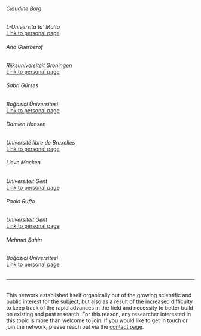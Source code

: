 ###### Claudine Borg<br/>
*L-Università ta' Malta*<br/>
<a href="https://research.rug.nl/en/persons/ana-guerberof-arenas/" class="green" target="_blank">Link to personal page</a>

###### Ana Guerberof<br/>
*Rijksuniversiteit Groningen*<br/>
<a href="https://www.um.edu.mt/profile/claudineborg" class="green" target="_blank">Link to personal page</a>

###### Sabri Gürses<br/>
*Boğaziçi Üniversitesi*<br/>
<a href="https://transint.bogazici.edu.tr/mehmet-sahin" class="green" target="_blank">Link to personal page</a>

###### Damien Hansen<br/>
*Université libre de Bruxelles*<br/>
<a href="https://hansenda.github.io/" class="green" target="_blank">Link to personal page</a>

###### Lieve Macken<br/>
*Universiteit Gent*<br/>
<a href="https://lt3.ugent.be/people/lieve-macken/" class="green" target="_blank">Link to personal page</a>

###### Paola Ruffo<br/>
*Universiteit Gent*<br/>
<a href="https://bohtranslations.com/" class="green" target="_blank">Link to personal page</a>

###### Mehmet Şahin<br/>
*Boğaziçi Üniversitesi*<br/>
<a href="https://transint.bogazici.edu.tr/mehmet-sahin" class="green" target="_blank">Link to personal page</a>

<hr style="boder-top:solid #eff0f1;height:1px;margin-top: 2rem;margin-bottom:2rem;">

This network established itself organically out of the growing scientific and public interest for the subject, but also as a result of the increased difficulty to keep track of the rapid advances in the field and necessity to better build on existing and past research. For this reason, any researcher interested in this topic is more than welcome to join. If you would like to get in touch or join the network, please reach out via the <a href="contact.html" class="green">contact page</a>.
